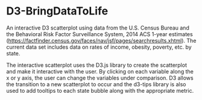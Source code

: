 # D3-BringDataToLife

An interactive D3 scatterplot using data from the U.S. Census Bureau and the Behavioral Risk Factor Surveillance System, 2014 ACS 1-year estimates (https://factfinder.census.gov/faces/nav/jsf/pages/searchresults.xhtml). The current data set includes data on rates of income, obesity, poverty, etc. by state.

The interactive scatterplot uses the D3.js library to create the scatterplot and make it interactive with the user. By clicking on each variable along the x or y axis, the user can change the variables under comparison. D3 allows the transition to a new scatterplot to occur and the d3-tips library is also used to add tooltips to each state bubble along with the appropriate metric.

